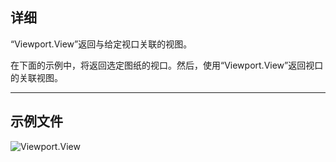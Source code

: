 ## 详细
“Viewport.View”返回与给定视口关联的视图。

在下面的示例中，将返回选定图纸的视口。然后，使用“Viewport.View”返回视口的关联视图。
___
## 示例文件

![Viewport.View](./Revit.Elements.Viewport.View_img.jpg)
